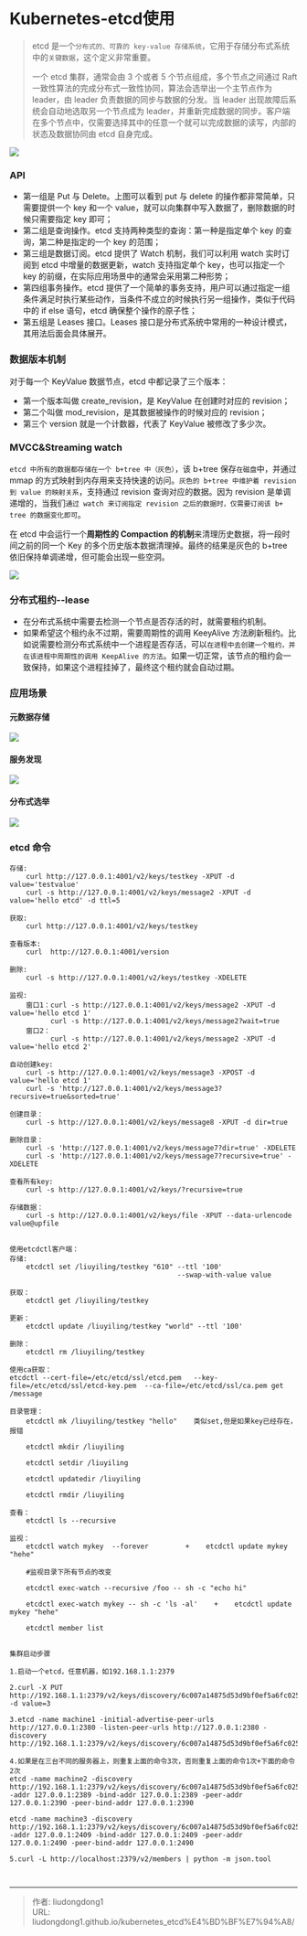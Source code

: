 # Kubernetes-etcd使用


> etcd 是一个`分布式的、可靠的 key-value 存储系统`，它用于存储分布式系统中的`关键数据`，这个定义非常重要。 
>
> 一个 etcd 集群，通常会由 3 个或者 5 个节点组成，多个节点之间通过 Raft 一致性算法的完成分布式一致性协同，算法会选举出一个主节点作为 leader，由 leader 负责数据的同步与数据的分发。当 leader 出现故障后系统会自动地选取另一个节点成为 leader，并重新完成数据的同步。客户端在多个节点中，仅需要选择其中的任意一个就可以完成数据的读写，内部的状态及数据协同由 etcd 自身完成。

![](https://gitee.com/github-25970295/blogimgv2022/raw/master/16eeec569c66ba18tplv-t2oaga2asx-zoom-in-crop-mark3024000.awebp)

### API

- 第一组是 Put 与 Delete。上图可以看到 put 与 delete 的操作都非常简单，只需要提供一个 key 和一个 value，就可以向集群中写入数据了，删除数据的时候只需要指定 key 即可；
- 第二组是查询操作。etcd 支持两种类型的查询：第一种是指定单个 key 的查询，第二种是指定的一个 key 的范围；
- 第三组是数据订阅。etcd 提供了 Watch 机制，我们可以利用 watch 实时订阅到 etcd 中增量的数据更新，watch 支持指定单个 key，也可以指定一个 key 的前缀，在实际应用场景中的通常会采用第二种形势；
- 第四组事务操作。etcd 提供了一个简单的事务支持，用户可以通过指定一组条件满足时执行某些动作，当条件不成立的时候执行另一组操作，类似于代码中的 if else 语句，etcd 确保整个操作的原子性；
- 第五组是 Leases 接口。Leases 接口是分布式系统中常用的一种设计模式，其用法后面会具体展开。

### 数据版本机制

对于每一个 KeyValue 数据节点，etcd 中都记录了三个版本：

- 第一个版本叫做 create_revision，是 KeyValue 在创建时对应的 revision；
- 第二个叫做 mod_revision，是其数据被操作的时候对应的 revision；
- 第三个 version 就是一个计数器，代表了 KeyValue 被修改了多少次。

### MVCC&Streaming watch

`etcd 中所有的数据都存储在一个 b+tree 中（灰色）`，该 b+tree 保存`在磁盘`中，并通过 mmap 的方式映射到内存用来支持快速的访问。`灰色的 b+tree 中维护着 revision 到 value 的映射关系`，支持通过 revision 查询对应的数据。因为 revision 是单调递增的，当我们`通过 watch 来订阅指定 revision 之后的数据时，仅需要订阅该 b+ tree 的数据变化即可`。

在 etcd 中会运行一个**周期性的 Compaction 的机制**来清理历史数据，将一段时间之前的同一个 Key 的多个历史版本数据清理掉。最终的结果是灰色的 b+tree 依旧保持单调递增，但可能会出现一些空洞。

![](https://gitee.com/github-25970295/blogimgv2022/raw/master/16eeec56c2ade062tplv-t2oaga2asx-zoom-in-crop-mark3024000.awebp)

### 分布式租约--lease

- 在分布式系统中需要去检测一个节点是否存活的时，就需要租约机制。
- 如果希望这个租约永不过期，需要周期性的调用 KeeyAlive 方法刷新租约。比如说需要检测分布式系统中一个进程是否存活，可以`在进程中去创建一个租约，并在该进程中周期性的调用 KeepAlive 的方法`。如果一切正常，该节点的租约会一致保持，如果这个进程挂掉了，最终这个租约就会自动过期。

### 应用场景

#### 元数据存储

![](https://gitee.com/github-25970295/blogimgv2022/raw/master/16eeec56cacb26a0tplv-t2oaga2asx-zoom-in-crop-mark3024000.awebp)

#### 服务发现

![](https://gitee.com/github-25970295/blogimgv2022/raw/master/16eeec56cdbaa6d2tplv-t2oaga2asx-zoom-in-crop-mark3024000.awebp)

#### 分布式选举

![](https://gitee.com/github-25970295/blogimgv2022/raw/master/16eeec56ce76b1b6tplv-t2oaga2asx-zoom-in-crop-mark3024000.awebp)

### etcd 命令

```
存储:
    curl http://127.0.0.1:4001/v2/keys/testkey -XPUT -d value='testvalue'
    curl -s http://127.0.0.1:4001/v2/keys/message2 -XPUT -d value='hello etcd' -d ttl=5

获取:
    curl http://127.0.0.1:4001/v2/keys/testkey

查看版本:
    curl  http://127.0.0.1:4001/version

删除:
    curl -s http://127.0.0.1:4001/v2/keys/testkey -XDELETE

监视:
    窗口1：curl -s http://127.0.0.1:4001/v2/keys/message2 -XPUT -d value='hello etcd 1'
          curl -s http://127.0.0.1:4001/v2/keys/message2?wait=true
    窗口2：
          curl -s http://127.0.0.1:4001/v2/keys/message2 -XPUT -d value='hello etcd 2'

自动创建key:
    curl -s http://127.0.0.1:4001/v2/keys/message3 -XPOST -d value='hello etcd 1'
    curl -s 'http://127.0.0.1:4001/v2/keys/message3?recursive=true&sorted=true'

创建目录：
    curl -s http://127.0.0.1:4001/v2/keys/message8 -XPUT -d dir=true

删除目录：
    curl -s 'http://127.0.0.1:4001/v2/keys/message7?dir=true' -XDELETE
    curl -s 'http://127.0.0.1:4001/v2/keys/message7?recursive=true' -XDELETE

查看所有key:
    curl -s http://127.0.0.1:4001/v2/keys/?recursive=true

存储数据：
    curl -s http://127.0.0.1:4001/v2/keys/file -XPUT --data-urlencode value@upfile


使用etcdctl客户端：
存储:
    etcdctl set /liuyiling/testkey "610" --ttl '100'
                                         --swap-with-value value

获取：
    etcdctl get /liuyiling/testkey

更新：
    etcdctl update /liuyiling/testkey "world" --ttl '100'

删除：
    etcdctl rm /liuyiling/testkey

使用ca获取：
etcdctl --cert-file=/etc/etcd/ssl/etcd.pem   --key-file=/etc/etcd/ssl/etcd-key.pem  --ca-file=/etc/etcd/ssl/ca.pem get /message

目录管理：
    etcdctl mk /liuyiling/testkey "hello"    类似set,但是如果key已经存在，报错

    etcdctl mkdir /liuyiling 

    etcdctl setdir /liuyiling  

    etcdctl updatedir /liuyiling      

    etcdctl rmdir /liuyiling    

查看：
    etcdctl ls --recursive

监视：
    etcdctl watch mykey  --forever         +    etcdctl update mykey "hehe"

    #监视目录下所有节点的改变

    etcdctl exec-watch --recursive /foo -- sh -c "echo hi"

    etcdctl exec-watch mykey -- sh -c 'ls -al'    +    etcdctl update mykey "hehe"

    etcdctl member list


集群启动步骤

1.启动一个etcd，任意机器，如192.168.1.1:2379

2.curl -X PUT http://192.168.1.1:2379/v2/keys/discovery/6c007a14875d53d9bf0ef5a6fc0257c817f0f222/_config/size -d value=3

3.etcd -name machine1 -initial-advertise-peer-urls http://127.0.0.1:2380 -listen-peer-urls http://127.0.0.1:2380 -discovery http://192.168.1.1:2379/v2/keys/discovery/6c007a14875d53d9bf0ef5a6fc0257c817f0f222

4.如果是在三台不同的服务器上，则重复上面的命令3次，否则重复上面的命令1次+下面的命令2次
etcd -name machine2 -discovery http://192.168.1.1:2379/v2/keys/discovery/6c007a14875d53d9bf0ef5a6fc0257c817f0f222 -addr 127.0.0.1:2389 -bind-addr 127.0.0.1:2389 -peer-addr 127.0.0.1:2390 -peer-bind-addr 127.0.0.1:2390

etcd -name machine3 -discovery http://192.168.1.1:2379/v2/keys/discovery/6c007a14875d53d9bf0ef5a6fc0257c817f0f222 -addr 127.0.0.1:2409 -bind-addr 127.0.0.1:2409 -peer-addr 127.0.0.1:2490 -peer-bind-addr 127.0.0.1:2490

5.curl -L http://localhost:2379/v2/members | python -m json.tool



```



---

> 作者: liudongdong1  
> URL: liudongdong1.github.io/kubernetes_etcd%E4%BD%BF%E7%94%A8/  

